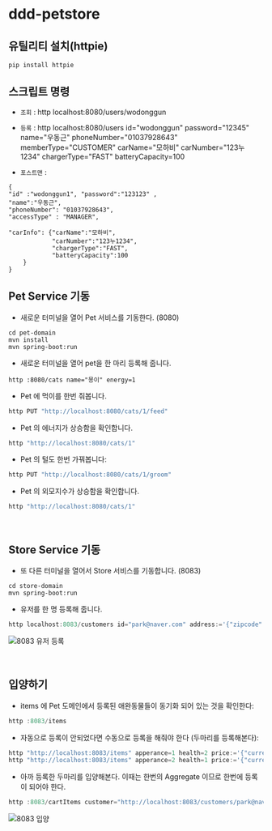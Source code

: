 # ddd-petstore

## 유틸리티 설치(httpie)
```
pip install httpie
```

## 스크립트 명령

- `조회` : http localhost:8080/users/wodonggun

- `등록` : http localhost:8080/users id="wodonggun" password="12345" name="우동근" phoneNumber="01037928643" memberType="CUSTOMER" carName="모하비" carNumber="123누1234" chargerType="FAST" batteryCapacity=100

- `포스트맨` : 
```
{
"id" :"wodonggun1", "password":"123123" ,
"name":"우동근",
"phoneNumber": "01037928643",
"accessType" : "MANAGER",

"carInfo": {"carName":"모하비",
			"carNumber":"123누1234",
			"chargerType":"FAST",
			"batteryCapacity":100
    }
}
```



## Pet Service 기동

- 새로운 터미널을 열어 Pet 서비스를 기동한다. (8080)
```
cd pet-domain
mvn install
mvn spring-boot:run
```
- 새로운 터미널을 열어 pet을 한 마리 등록해 줍니다.

```javasciprt
http :8080/cats name="몽이" energy=1
```

- Pet 에 먹이를 한번 줘봅니다.
```javascript
http PUT "http://localhost:8080/cats/1/feed"
```

- Pet 의 에너지가 상승함을 확인합니다.
```javascript
http "http://localhost:8080/cats/1"
```

- Pet 의 털도 한번 가꿔봅니다:
```javascript
http PUT "http://localhost:8080/cats/1/groom"
```


- Pet 의 외모지수가 상승함을 확인합니다.
```javascript
http "http://localhost:8080/cats/1"
```
<br>

## Store Service 기동

- 또 다른 터미널을 열어서 Store 서비스를 기동합니다. (8083)
```
cd store-domain
mvn spring-boot:run
```
- 유저를 한 명 등록해 줍니다.

```javascript
http localhost:8083/customers id="park@naver.com" address:='{"zipcode":"123", "detail":"용인"}'
```
![8083 유저 등록](https://user-images.githubusercontent.com/59447401/147196678-eab14a04-e885-4922-8b9c-9d8f3fdb6a9c.png)

<br>

## 입양하기
- items 에 Pet 도메인에서 등록된 애완동물들이 동기화 되어 있는 것을 확인한다:
```javascript
http :8083/items
```
- 자동으로 등록이 안되었다면 수동으로 등록을 해줘야 한다 (두마리를 등록해본다):
```javascript
http "http://localhost:8083/items" apperance=1 health=2 price:='{"currency": "KR_WON", "amount":100000}'
http "http://localhost:8083/items" apperance=2 health=1 price:='{"currency": "EURO", "amount":200}'
```

- 아까 등록한 두마리를 입양해본다. 이때는 한번의 Aggregate 이므로 한번에 등록이 되어야 한다. 
```javascript
http :8083/cartItems customer="http://localhost:8083/customers/park@naver.com" items:='["http://localhost:8083/items/1", "http://localhost:8083/items/2"]'
```
![8083 입양](https://user-images.githubusercontent.com/59447401/147196784-6281b8a0-822a-47cb-9ef1-7632b2d509be.png)

